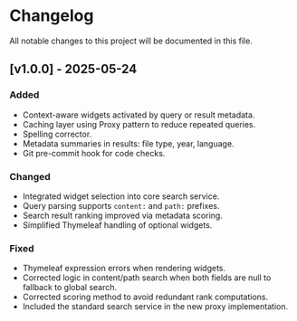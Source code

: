 # Changelog

All notable changes to this project will be documented in this file.

## [v1.0.0] - 2025-05-24
### Added
- Context-aware widgets activated by query or result metadata.
- Caching layer using Proxy pattern to reduce repeated queries.
- Spelling corrector.
- Metadata summaries in results: file type, year, language.
- Git pre-commit hook for code checks.

### Changed
- Integrated widget selection into core search service.
- Query parsing supports `content:` and `path:` prefixes.
- Search result ranking improved via metadata scoring.
- Simplified Thymeleaf handling of optional widgets.

### Fixed
- Thymeleaf expression errors when rendering widgets.
- Corrected logic in content/path search when both fields are null to fallback to global search.
- Corrected scoring method to avoid redundant rank computations.
- Included the standard search service in the new proxy implementation.

